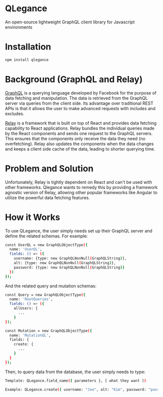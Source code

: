 # QLegance
An open-source lightweight GraphQL client library for Javascript environments
# Installation
``` bash
npm install qlegance
```
# Background (GraphQL and Relay)
[GraphQL](http://graphql.org/) is a querying language developed by Facebook for the purpose of data fetching and manipulation.  The data is retrieved from the GraphQL server via queries from the client side.  Its advantage over traditional REST APIs is that it allows the user to make advanced requests with includes and excludes.

[Relay](https://facebook.github.io/relay/) is a framework that is built on top of React and provides data fetching capability to React applications.  Relay bundles the individual queries made by the React components and sends one request to the GraphQL servers.  This ensures that the components only receive the data they need (no overfetching).  Relay also updates the components when the data changes and keeps a client side cache of the data, leading to shorter querying time.

# Problem and Solution
Unfortunately, Relay is tightly dependent on React and can't be used with other frameworks.  Qlegance wants to remedy this by providing a framework agnostic version of Relay, allowing other popular frameworks like Angular to utilize the powerful data fetching features.

# How it Works
To use QLegance, the user simply needs set up their GraphQL server and define the related schemas.  For example:
``` bash
const UserQL = new GraphQLObjectType({
  name: 'UserQL',
  fields: () => ({
    username: {type: new GraphQLNonNull(GraphQLString)},
    alt: {type: new GraphQLNonNull(GraphQLString)},
    password: {type: new GraphQLNonNull(GraphQLString)}
  })
});
```
And the related query and mutation schemas:
``` bash
const Query = new GraphQLObjectType({
  name: 'RootQueries',
  fields: () => ({
    allUsers: {
      ...
    }
});

const Mutation = new GraphQLObjectType({
  name: 'MutationQL',
  fields: {
    create: {
      ...
    }
  }
});
```

Then, to query data from the database, the user simply needs to type:
``` bash
Template: QLegance.field_name({ parameters }, [ what they want ])

Example: QLegance.create({ username: "Joe", alt: "Kim", password: "password" }, ['username', 'alt', 'passsword'])
```
